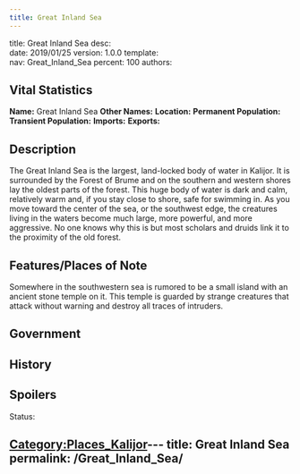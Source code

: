 ```yaml
---
title: Great Inland Sea
---
```


title:		Great Inland Sea
desc:		
date:		2019/01/25
version:	1.0.0
template:	
nav:		Great_Inland_Sea
percent:	100
authors:	
## Vital Statistics

**Name:** Great Inland Sea
**Other Names:**
**Location:**
**Permanent Population:**
**Transient Population:**
**Imports:**
**Exports:**

## Description

The Great Inland Sea is the largest, land-locked body of water in
Kalijor. It is surrounded by the Forest of Brume and on the southern and
western shores lay the oldest parts of the forest. This huge body of
water is dark and calm, relatively warm and, if you stay close to shore,
safe for swimming in. As you move toward the center of the sea, or the
southwest edge, the creatures living in the waters become much large,
more powerful, and more aggressive. No one knows why this is but most
scholars and druids link it to the proximity of the old forest.

## Features/Places of Note

Somewhere in the southwestern sea is rumored to be a small island with
an ancient stone temple on it. This temple is guarded by strange
creatures that attack without warning and destroy all traces of
intruders.

## Government

## History

## Spoilers

<spoiler text="Spoilers">Status: </spoiler>

[Category:Places_Kalijor](Category:Places_Kalijor "wikilink")---
title: Great Inland Sea
permalink: /Great_Inland_Sea/
---

